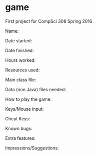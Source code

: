 # game
First project for CompSci 308 Spring 2016

Name:

Date started:

Date finished:

Hours worked:

Resources used:

Main class file:

Data (non Java) files needed:

How to play the game:

Keys/Mouse input:

Cheat Keys:

Known bugs:

Extra features:

Impressions/Suggestions:
